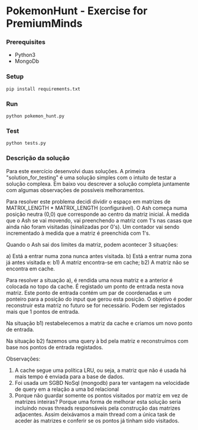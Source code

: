 # PokemonHunt - Exercise for PremiumMinds

### Prerequisites

- Python3
- MongoDb

### Setup

```
pip install requirements.txt
```

### Run

```
python pokemon_hunt.py
```

### Test

```
python tests.py
```

### Descrição da solução

Para este exercício desenvolvi duas soluções. A primeira "solution_for_testing" é uma solução simples com o intuito de testar a solução complexa. Em baixo vou descrever a solução completa juntamente com algumas observações de possíveis melhoramentos.

Para resolver este problema decidi dividir o espaço em matrizes de MATRIX_LENGTH * MATRIX_LENGTH (configurável). O Ash começa numa posição neutra (0,0) que corresponde ao centro da matriz inicial. À medida que o Ash se vai movendo, vai preenchendo a matriz com 1's nas casas que ainda não foram visitadas (sinalizadas por 0's). Um contador vai sendo incrementado à medida que a matriz é preenchida com 1's.

Quando o Ash sai dos limites da matriz, podem acontecer 3 situações:

a) Está a entrar numa zona nunca antes visitada.
b) Está a entrar numa zona já antes visitada e: 
	b1) A matriz encontra-se em cache; 
	b2) A matriz não se encontra em cache.

Para resolver a situação a), é rendida uma nova matriz e a anterior é colocada no topo da cache. É registado um ponto de entrada nesta nova matriz. Este ponto de entrada contém um par de coordenadas e um ponteiro para a posição do input que gerou esta posição. O objetivo é poder reconstruir esta matriz no futuro se for necessário. Podem ser registados mais que 1 pontos de entrada.

Na situação b1) restabelecemos a matriz da cache e criamos um novo ponto de entrada.

Na situação b2) fazemos uma query à bd pela matriz e reconstruímos com base nos pontos de entrada registados.

Observações:
1) A cache segue uma política LRU, ou seja, a matriz que não é usada há mais tempo é enviada para a base de dados.
2) Foi usada um SGBD NoSql (mongodb) para ter vantagem na velocidade de query em a relação a uma bd relacional
3) Porque não guardar somente os pontos visitados por matriz em vez de matrizes inteiras? Porque uma forma de melhorar esta solução seria incluíndo novas threads responsáveis pela construção das matrizes adjacentes. Assim deixávamos a main thread com a única task de aceder às matrizes e conferir se os pontos já tinham sido visitados.